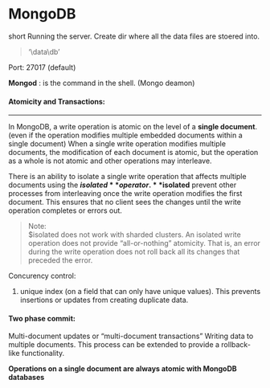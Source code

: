   
# MongoDB

short
Running the server.
Create dir where all the data files are stoered into.  
> ‘\data\db’
 
Port: 27017 (default)
 
**Mongod** : is the command in the shell.  (Mongo deamon)

 
#### Atomicity and Transactions:
----

In MongoDB, a write operation is atomic on the level of a **single document**. 
(even if the operation modifies multiple embedded documents within a single document)
When a single write operation modifies multiple documents, the modification of each document is atomic, but the operation as a whole is not atomic and other operations may interleave.

There is an ability to isolate a single write operation that affects multiple documents using the **$isolated** operator.
**$isolated** prevent other processes from interleaving once the write operation modifies the first document.
This ensures that no client sees the changes until the write operation completes or errors out.

 > Note:   
 > $isolated does not work with sharded clusters.
 > An isolated write operation does not provide “all-or-nothing” atomicity. That is, an error during the write operation does not roll back all its changes that preceded the error.


Concurency control:

1. unique index (on a field that can only have unique values). 
This prevents insertions or updates from creating duplicate data. 


#### Two phase commit:

Multi-document updates or “multi-document transactions” 
Writing data to multiple documents. This process can be extended to provide a rollback-like functionality.

**Operations on a single document are always atomic with MongoDB databases**




